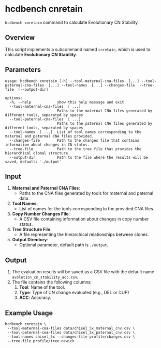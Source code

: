 # hcdbench cnretain

`hcdbench cnretain` command to calculate Evolutionary CN Stability.

## Overview

This script implements a subcommand named `cnretain`, which is used to calculate **Evolutionary CN Stability**. 

## Parameters
```shell
usage: hcdbench cnretain [-h] --tool-maternal-cna-files  [...] --tool-paternal-cna-files  [...] --tool-names  [...] --changes-file  --tree-file  [--output-dir]

options:
  -h, --help            show this help message and exit
  --tool-maternal-cna-files  [ ...]
                        Paths to the maternal CNA files generated by different tools, separated by spaces
  --tool-paternal-cna-files  [ ...]
                        Paths to the paternal CNA files generated by different tools, separated by spaces
  --tool-names  [ ...]  List of tool names corresponding to the maternal and paternal CNA files provided.
  --changes-file        Path to the changes file that contains information about changes in CN status.
  --tree-file           Path to the tree file that provides the hierarchical clonal structure.
  --output-dir          Path to the file where the results will be saved, default: './output'
```

## Input

1. **Maternal and Paternal CNA Files**:
   - Paths to the CNA files generated by tools for maternal and paternal data.
2. **Tool Names**:
   - List of names for the tools corresponding to the provided CNA files.
3. **Copy Number Changes File**:
   - A CSV file containing information about changes in copy number status.
4. **Tree Structure File**:
   - A file representing the hierarchical relationships between clones.
5. **Output Directory**:
   - Optional parameter, default path is `./output`.

## Output

1. The evaluation results will be saved as a CSV file with the default name `evolution_cn_stability_acc.csv`.
2. The file contains the following columns:
    1. **Tool**: Name of the tool.
    2. **Type**: Type of CN change evaluated (e.g., DEL or DUP)
    3. **ACC**: Accuracy.

## Example Usage

```shell
hcdbench cnretain \
 --tool-maternal-cna-files data/chisel_5x_maternal_cnv.csv \
 --tool-paternal-cna-files data/chisel_5x_paternal_cnv.csv \
 --tool-names chisel_5x --changes-file profile/changes.csv \
 --tree-file profile/tree.newick
```
